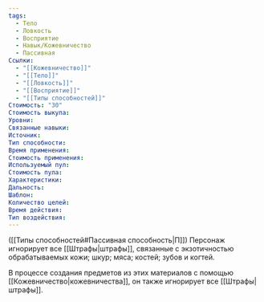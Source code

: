 ```yaml
---
tags:
  - Тело
  - Ловкость
  - Восприятие
  - Навык/Кожевничество
  - Пассивная
Ссылки:
  - "[[Кожевничество]]"
  - "[[Тело]]"
  - "[[Ловкость]]"
  - "[[Восприятие]]"
  - "[[Типы способностей]]"
Стоимость: "30"
Стоимость выкупа:
Уровни:
Связанные навыки:
Источник:
Тип способности:
Время применения:
Стоимость применения:
Используемый пул:
Стоимость пула:
Характеристики:
Дальность:
Шаблон:
Количество целей:
Время действия:
Тип воздействия:
---
```

([[Типы способностей#Пассивная способность|П]]) Персонаж игнорирует все [[Штрафы|штрафы]], связанные с экзотичностью обрабатываемых кожи; шкур; мяса; костей; зубов и когтей. 

В процессе создания предметов из этих материалов с помощью [[Кожевничество|кожевничества]], он также игнорирует все [[Штрафы|штрафы]]. 